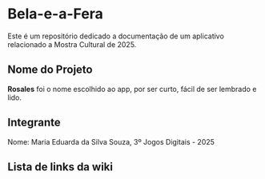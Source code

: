 # Bela-e-a-Fera
Este é um repositório dedicado a documentação de um aplicativo relacionado a Mostra Cultural de 2025.
## Nome do Projeto
**Rosales** foi o nome escolhido ao app, por ser curto, fácil de ser lembrado e lido.

## Integrante 
Nome: Maria Eduarda da Silva Souza, 3º Jogos Digitais - 2025

## Lista de links da wiki
